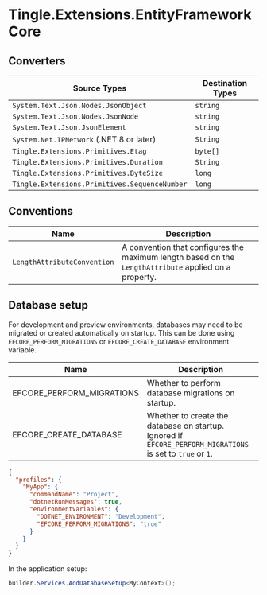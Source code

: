 # Tingle.Extensions.EntityFrameworkCore

## Converters

|Source Types                                  |Destination Types |
|--------------------------------------------- |----------------- |
|`System.Text.Json.Nodes.JsonObject`           |`string`          |
|`System.Text.Json.Nodes.JsonNode`             |`string`          |
|`System.Text.Json.JsonElement`                |`string`          |
|`System.Net.IPNetwork` (.NET 8 or later)      |`String`          |
|`Tingle.Extensions.Primitives.Etag`           |`byte[]`          |
|`Tingle.Extensions.Primitives.Duration`       |`String`          |
|`Tingle.Extensions.Primitives.ByteSize`       |`long`            |
|`Tingle.Extensions.Primitives.SequenceNumber` |`long`            |

## Conventions

|Name                        |Description                                                                                           |
|--------------------------- |----------------------------------------------------------------------------------------------------- |
|`LengthAttributeConvention` |A convention that configures the maximum length based on the `LengthAttribute` applied on a property. |

## Database setup

For development and preview environments, databases may need to be migrated or created automatically on startup.
This can be done using `EFCORE_PERFORM_MIGRATIONS` or `EFCORE_CREATE_DATABASE` environment variable.

|Name                      |Description                                                                                                |
|------------------------- |---------------------------------------------------------------------------------------------------------- |
|EFCORE_PERFORM_MIGRATIONS |Whether to perform database migrations on startup.                                                         |
|EFCORE_CREATE_DATABASE    |Whether to create the database on startup. Ignored if `EFCORE_PERFORM_MIGRATIONS` is set to `true` or `1`. |

```json
{
  "profiles": {
    "MyApp": {
      "commandName": "Project",
      "dotnetRunMessages": true,
      "environmentVariables": {
        "DOTNET_ENVIRONMENT": "Development",
        "EFCORE_PERFORM_MIGRATIONS": "true"
      }
    }
  }
}
```

In the application setup:

```cs
builder.Services.AddDatabaseSetup<MyContext>();
```
